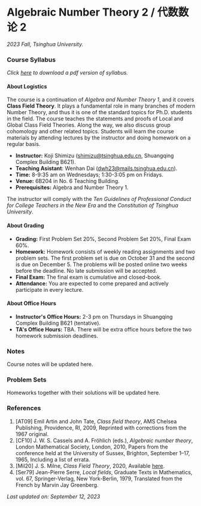 # Algebraic Number Theory 2 / 代数数论 2

_2023 Fall, Tsinghua University._

### Course Syllabus

_Click [here](./syllabus.pdf) to download a pdf version of syllabus._

#### About Logistics

The course is a continuation of _Algebra and Number Theory 1_, and it covers **Class Field Theory**. It plays a fundamental role in many branches of modern Number Theory, and thus it is one of the standard topics for Ph.D. students in the field. The course teaches the statements and proofs of Local and Global Class Field Theories. Along the way, we also discuss group cohomology and other related topics. Students will learn the course materials by attending lectures by the instructor and doing homework on a regular basis.

- **Instructor:** Koji Shimizu (shimizu@tsinghua.edu.cn, Shuangqing Complex Building B621).
- **Teaching Asistant**: Wenhan Dai (dwh23@mails.tsinghua.edu.cn).
- **Time:** 8-9:35 am on Wednesdays; 1:30-3:05 pm on Fridays.
- **Venue:** 6B204 in No. 6 Teaching Building.
- **Prerequisites:** Algebra and Number Theory 1.

The instructor will comply with the _Ten Guidelines of Professional Conduct for College Teachers in the New Era_ and the _Constitution of Tsinghua University_.

#### About Grading

- **Grading:** First Problem Set 20%, Second Problem Set 20%, Final Exam 60%. 
- **Homework:** Homework consists of weekly reading assignments and two problem sets. The first problem set is due on October 31 and the second is due on December 5. The problems will be posted online two weeks before the deadline. No late submission will be accepted.
- **Final Exam:** The final exam is cumulative and closed-book.
- **Attendance:** You are expected to come prepared and actively participate in every lecture.

#### About Office Hours

- **Instructor's Office Hours:** 2-3 pm on Thursdays in Shuangqing Complex Building B621 (tentative).
- **TA's Office Hours:** TBA. There will be extra office hours before the two homework submission deadlines.

### Notes

Course notes will be updated here.

### Problem Sets

Homeworks together with their solutions will be updated here.


### References

1. [AT09] Emil Artin and John Tate, _Class field theory_, AMS Chelsea Publishing, Providence, RI, 2009, Reprinted with corrections from the 1967 original.
2. [CF10] J. W. S. Cassels and A. Fröhlich (eds.), _Algebraic number theory_, London Mathematical Society, London, 2010, Papers from the conference held at the University of Sussex, Brighton, September 1–17, 1965, Including a list of errata.
3. [Mil20] J. S. Milne, _Class Field Theory_, 2020, Available [here](https://www.jmilne.org/math/CourseNotes/cft.html).
4. [Ser79] Jean-Pierre Serre, _Local fields_, Graduate Texts in Mathematics, vol. 67, Springer-Verlag, New York-Berlin, 1979, Translated from the French by Marvin Jay Greenberg.




_Last updated on: September 12, 2023_

